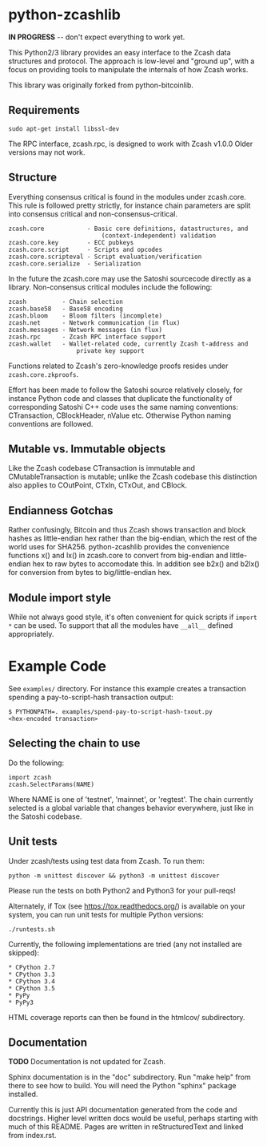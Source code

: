 # python-zcashlib

**IN PROGRESS** -- don't expect everything to work yet.

This Python2/3 library provides an easy interface to the Zcash data
structures and protocol. The approach is low-level and "ground up", with a
focus on providing tools to manipulate the internals of how Zcash works.

This library was originally forked from python-bitcoinlib.

## Requirements

    sudo apt-get install libssl-dev

The RPC interface, zcash.rpc, is designed to work with Zcash v1.0.0
Older versions may not work.

## Structure

Everything consensus critical is found in the modules under zcash.core. This
rule is followed pretty strictly, for instance chain parameters are split into
consensus critical and non-consensus-critical.

    zcash.core            - Basic core definitions, datastructures, and
                              (context-independent) validation
    zcash.core.key        - ECC pubkeys
    zcash.core.script     - Scripts and opcodes
    zcash.core.scripteval - Script evaluation/verification
    zcash.core.serialize  - Serialization

In the future the zcash.core may use the Satoshi sourcecode directly as a
library. Non-consensus critical modules include the following:

    zcash          - Chain selection
    zcash.base58   - Base58 encoding
    zcash.bloom    - Bloom filters (incomplete)
    zcash.net      - Network communication (in flux)
    zcash.messages - Network messages (in flux)
    zcash.rpc      - Zcash RPC interface support
    zcash.wallet   - Wallet-related code, currently Zcash t-address and
                       private key support

Functions related to Zcash's zero-knowledge proofs resides under `zcash.core.zkproofs`.

Effort has been made to follow the Satoshi source relatively closely, for
instance Python code and classes that duplicate the functionality of
corresponding Satoshi C++ code uses the same naming conventions: CTransaction,
CBlockHeader, nValue etc. Otherwise Python naming conventions are followed.


## Mutable vs. Immutable objects

Like the Zcash codebase CTransaction is immutable and
CMutableTransaction is mutable; unlike the Zcash codebase this
distinction also applies to COutPoint, CTxIn, CTxOut, and CBlock.


## Endianness Gotchas

Rather confusingly, Bitcoin and thus Zcash shows transaction and block hashes as
little-endian hex rather than the big-endian, which the rest of the world uses for
SHA256. python-zcashlib provides the convenience functions x() and lx() in
zcash.core to convert from big-endian and little-endian hex to raw bytes to
accomodate this. In addition see b2x() and b2lx() for conversion from bytes to
big/little-endian hex.


## Module import style

While not always good style, it's often convenient for quick scripts if
`import *` can be used. To support that all the modules have `__all__` defined
appropriately.


# Example Code

See `examples/` directory. For instance this example creates a transaction
spending a pay-to-script-hash transaction output:

    $ PYTHONPATH=. examples/spend-pay-to-script-hash-txout.py
    <hex-encoded transaction>


## Selecting the chain to use

Do the following:

    import zcash
    zcash.SelectParams(NAME)

Where NAME is one of 'testnet', 'mainnet', or 'regtest'. The chain currently
selected is a global variable that changes behavior everywhere, just like in
the Satoshi codebase.


## Unit tests

Under zcash/tests using test data from Zcash. To run them:

    python -m unittest discover && python3 -m unittest discover

Please run the tests on both Python2 and Python3 for your pull-reqs!

Alternately, if Tox (see https://tox.readthedocs.org/) is available on your
system, you can run unit tests for multiple Python versions:

    ./runtests.sh

Currently, the following implementations are tried (any not installed are
skipped):

    * CPython 2.7
    * CPython 3.3
    * CPython 3.4
    * CPython 3.5
    * PyPy
    * PyPy3

HTML coverage reports can then be found in the htmlcov/ subdirectory.

## Documentation

**TODO** Documentation is not updated for Zcash.

Sphinx documentation is in the "doc" subdirectory. Run "make help" from there
to see how to build. You will need the Python "sphinx" package installed.

Currently this is just API documentation generated from the code and
docstrings. Higher level written docs would be useful, perhaps starting with
much of this README. Pages are written in reStructuredText and linked from
index.rst.
